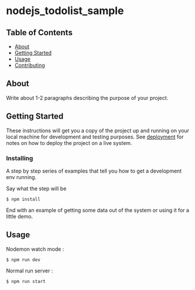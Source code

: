 # nodejs_todolist_sample

## Table of Contents

- [About](#about)
- [Getting Started](#getting_started)
- [Usage](#usage)
- [Contributing](../CONTRIBUTING.md)

## About <a name = "about"></a>

Write about 1-2 paragraphs describing the purpose of your project.

## Getting Started <a name = "getting_started"></a>

These instructions will get you a copy of the project up and running on your local machine for development and testing purposes. See [deployment](#deployment) for notes on how to deploy the project on a live system.

### Installing

A step by step series of examples that tell you how to get a development env running.

Say what the step will be

```
$ npm install
```

End with an example of getting some data out of the system or using it for a little demo.

## Usage <a name = "usage"></a>

Nodemon watch mode :
```
$ npm run dev
```

Normal run server :
```
$ npm run start
```
